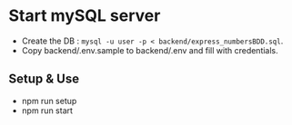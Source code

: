 # Start mySQL server

- Create the DB : `mysql -u user -p < backend/express_numbersBDD.sql`.
- Copy backend/.env.sample to backend/.env and fill with credentials.

## Setup & Use

- npm run setup
- npm run start





